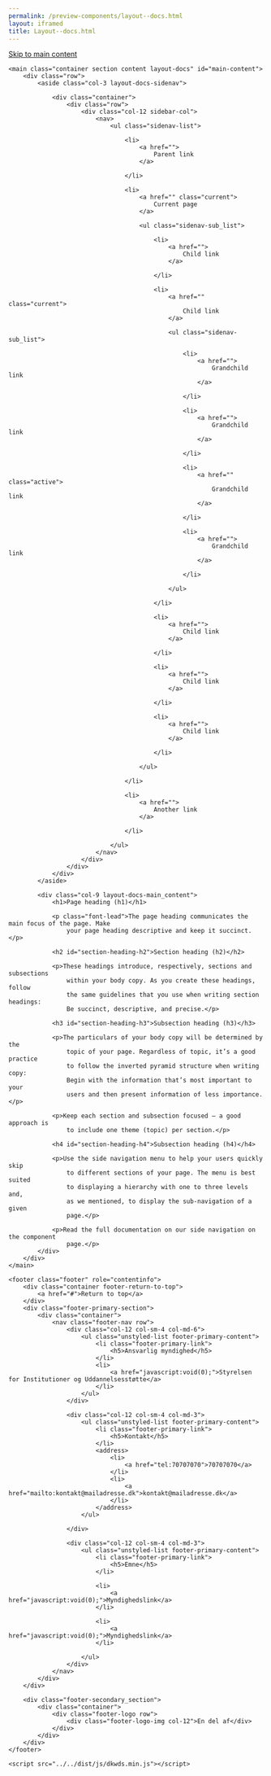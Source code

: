 ```yaml
--- 
permalink: /preview-components/layout--docs.html
layout: iframed 
title: Layout--docs.html
---
```

<!doctype html>

<html lang="en">
<!-- generated by dkwds@2.0.14 -->

<head>
    <meta charset="utf-8">
    <meta name="viewport" content="width=device-width, initial-scale=1.0">
    <meta http-equiv="X-UA-Compatible" content="IE=edge">
    <title>Styleguide Fractal example document</title>
    <link rel="stylesheet" href="../../dist/css/dkwds-virkdk.min.css">

</head>

<body>
    <a class="skipnav" href="#main-content">Skip to main content</a>

    <main class="container section content layout-docs" id="main-content">
        <div class="row">
            <aside class="col-3 layout-docs-sidenav">

                <div class="container">
                    <div class="row">
                        <div class="col-12 sidebar-col">
                            <nav>
                                <ul class="sidenav-list">

                                    <li>
                                        <a href="">
                                            Parent link
                                        </a>

                                    </li>

                                    <li>
                                        <a href="" class="current">
                                            Current page
                                        </a>

                                        <ul class="sidenav-sub_list">

                                            <li>
                                                <a href="">
                                                    Child link
                                                </a>

                                            </li>

                                            <li>
                                                <a href="" class="current">
                                                    Child link
                                                </a>

                                                <ul class="sidenav-sub_list">

                                                    <li>
                                                        <a href="">
                                                            Grandchild link
                                                        </a>

                                                    </li>

                                                    <li>
                                                        <a href="">
                                                            Grandchild link
                                                        </a>

                                                    </li>

                                                    <li>
                                                        <a href="" class="active">
                                                            Grandchild link
                                                        </a>

                                                    </li>

                                                    <li>
                                                        <a href="">
                                                            Grandchild link
                                                        </a>

                                                    </li>

                                                </ul>

                                            </li>

                                            <li>
                                                <a href="">
                                                    Child link
                                                </a>

                                            </li>

                                            <li>
                                                <a href="">
                                                    Child link
                                                </a>

                                            </li>

                                            <li>
                                                <a href="">
                                                    Child link
                                                </a>

                                            </li>

                                        </ul>

                                    </li>

                                    <li>
                                        <a href="">
                                            Another link
                                        </a>

                                    </li>

                                </ul>
                            </nav>
                        </div>
                    </div>
                </div>
            </aside>

            <div class="col-9 layout-docs-main_content">
                <h1>Page heading (h1)</h1>

                <p class="font-lead">The page heading communicates the main focus of the page. Make
                    your page heading descriptive and keep it succinct.</p>

                <h2 id="section-heading-h2">Section heading (h2)</h2>

                <p>These headings introduce, respectively, sections and subsections
                    within your body copy. As you create these headings, follow
                    the same guidelines that you use when writing section headings:
                    Be succinct, descriptive, and precise.</p>

                <h3 id="section-heading-h3">Subsection heading (h3)</h3>

                <p>The particulars of your body copy will be determined by the
                    topic of your page. Regardless of topic, it’s a good practice
                    to follow the inverted pyramid structure when writing copy:
                    Begin with the information that’s most important to your
                    users and then present information of less importance.</p>

                <p>Keep each section and subsection focused — a good approach is
                    to include one theme (topic) per section.</p>

                <h4 id="section-heading-h4">Subsection heading (h4)</h4>

                <p>Use the side navigation menu to help your users quickly skip
                    to different sections of your page. The menu is best suited
                    to displaying a hierarchy with one to three levels and,
                    as we mentioned, to display the sub-navigation of a given
                    page.</p>

                <p>Read the full documentation on our side navigation on the component
                    page.</p>
            </div>
        </div>
    </main>

    <footer class="footer" role="contentinfo">
        <div class="container footer-return-to-top">
            <a href="#">Return to top</a>
        </div>
        <div class="footer-primary-section">
            <div class="container">
                <nav class="footer-nav row">
                    <div class="col-12 col-sm-4 col-md-6">
                        <ul class="unstyled-list footer-primary-content">
                            <li class="footer-primary-link">
                                <h5>Ansvarlig myndighed</h5>
                            </li>
                            <li>
                                <a href="javascript:void(0);">Styrelsen for Institutioner og Uddannelsesstøtte</a>
                            </li>
                        </ul>
                    </div>

                    <div class="col-12 col-sm-4 col-md-3">
                        <ul class="unstyled-list footer-primary-content">
                            <li class="footer-primary-link">
                                <h5>Kontakt</h5>
                            </li>
                            <address>
                                <li>
                                    <a href="tel:70707070">70707070</a>
                                </li>
                                <li>
                                    <a href="mailto:kontakt@mailadresse.dk">kontakt@mailadresse.dk</a>
                                </li>
                            </address>
                        </ul>

                    </div>

                    <div class="col-12 col-sm-4 col-md-3">
                        <ul class="unstyled-list footer-primary-content">
                            <li class="footer-primary-link">
                                <h5>Emne</h5>
                            </li>

                            <li>
                                <a href="javascript:void(0);">Myndighedslink</a>
                            </li>

                            <li>
                                <a href="javascript:void(0);">Myndighedslink</a>
                            </li>

                        </ul>
                    </div>
                </nav>
            </div>
        </div>

        <div class="footer-secondary_section">
            <div class="container">
                <div class="footer-logo row">
                    <div class="footer-logo-img col-12">En del af</div>
                </div>
            </div>
        </div>
    </footer>

    <script src="../../dist/js/dkwds.min.js"></script>

</body>

</html>